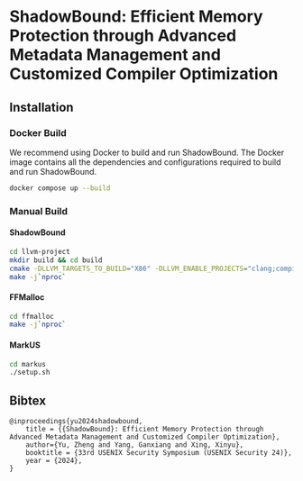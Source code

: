 # ShadowBound: Efficient Memory Protection through Advanced Metadata Management and Customized Compiler Optimization

## Installation

### Docker Build

We recommend using Docker to build and run ShadowBound. The Docker image contains all the dependencies and configurations required to build and run ShadowBound.

```bash
docker compose up --build
```

### Manual Build

#### ShadowBound
```bash
cd llvm-project
mkdir build && cd build
cmake -DLLVM_TARGETS_TO_BUILD="X86" -DLLVM_ENABLE_PROJECTS="clang;compiler-rt" -DCMAKE_BUILD_TYPE=Release -DCLANG_ENABLE_OPAQUE_POINTERS=OFF -G "Unix Makefiles" ../llvm
make -j`nproc`
```

#### FFMalloc
```bash
cd ffmalloc
make -j`nproc`
```

#### MarkUS
```bash
cd markus
./setup.sh
```

## Bibtex

```
@inproceedings{yu2024shadowbound,
    title = {{ShadowBound}: Efficient Memory Protection through Advanced Metadata Management and Customized Compiler Optimization},
    author={Yu, Zheng and Yang, Ganxiang and Xing, Xinyu},
    booktitle = {33rd USENIX Security Symposium (USENIX Security 24)},
    year = {2024},
}
```
